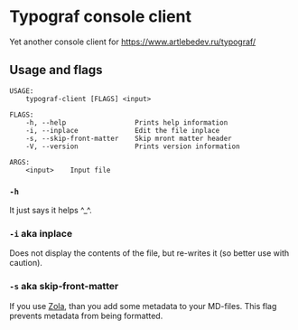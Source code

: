 # Typograf console client

Yet another console client for https://www.artlebedev.ru/typograf/

## Usage and flags

```
USAGE:
    typograf-client [FLAGS] <input>

FLAGS:
    -h, --help                 Prints help information
    -i, --inplace              Edit the file inplace
    -s, --skip-front-matter    Skip mront matter header
    -V, --version              Prints version information

ARGS:
    <input>    Input file
```

### `-h`

It just says it helps ^_^.

### `-i` aka inplace

Does not display the contents of the file, but re-writes it (so better use with caution).

### `-s` aka skip-front-matter

If you use [Zola](https://www.getzola.org/), than you add some metadata to your MD-files.
This flag prevents metadata from being formatted.
